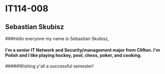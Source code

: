 # IT114-008
## Sebastian Skubisz
###Hello everyone my name is Sebastian Skubisz, 
#### I'm a senior IT Network and Security/management major from Clifton. I'm Polish and I like playing hockey, pool, chess, poker, and cooking. 

#####Wishing y'all a successful semester!
